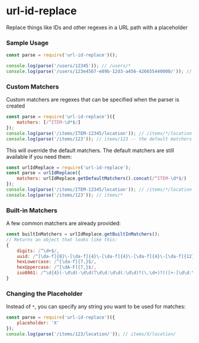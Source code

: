 # url-id-replace
Replace things like IDs and other regexes in a URL path with a placeholder

### Sample Usage
```js
const parse = require('url-id-replace')();

console.log(parse('/users/12345')); // /users/*
console.log(parse('/users/123e4567-e89b-12d3-a456-426655440000/')); // /users/*/
```

### Custom Matchers
Custom matchers are regexes that can be specified when the parser is created
```js
const parse = require('url-id-replace')({
    matchers: [/^ITEM-\d*$/]
});
console.log(parse('/items/ITEM-12345/location')); // /items/*/location
console.log(parse('/items/123')); // items/123 -- the default matchers were overwritten
```

This will override the default matchers. The default matchers are still available if you need them:
```js
const urlIdReplace = require('url-id-replace');
const parse = urlIdReplace({
    matchers: urlIdReplace.getDefaultMatchers().concat(/^ITEM-\d*$/)
});
console.log(parse('/items/ITEM-12345/location')); // /items/*/location
console.log(parse('/items/123')); // items/*

```

### Built-in Matchers
A few common matchers are already provided:
```js
const builtInMatchers = urlIdReplace.getBuiltInMatchers();
// Returns an object that looks like this:
{
    digits: /^\d+$/,
    uuid: /^[\da-f]{8}\-[\da-f]{4}\-[\da-f]{4}\-[\da-f]{4}\-[\da-f]{12}$/i,
    hexLowercase: /^[\da-f]{7,}$/,
    hexUppercase: /^[\dA-F]{7,}$/,
    iso8061: /^\d{4}(-\d\d(-\d\d(T\d\d:\d\d(:\d\d)?(\.\d+)?(([+-]\d\d:\d\d)|Z)?)?)?)?$/
}
```

### Changing the Placeholder
Instead of `*`, you can specify any string you want to be used for matches:
```js
const parse = require('url-id-replace')({
    placeholder: 'X'
});
console.log(parse('/items/123/location/')); // items/X/location/
```